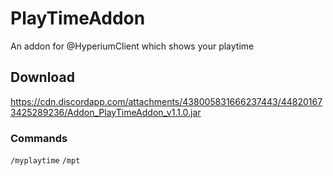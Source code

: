 # PlayTimeAddon
An addon for @HyperiumClient which shows your playtime

## Download
https://cdn.discordapp.com/attachments/438005831666237443/448201673425289236/Addon_PlayTimeAddon_v1.1.0.jar

### Commands
`/myplaytime`
`/mpt`
